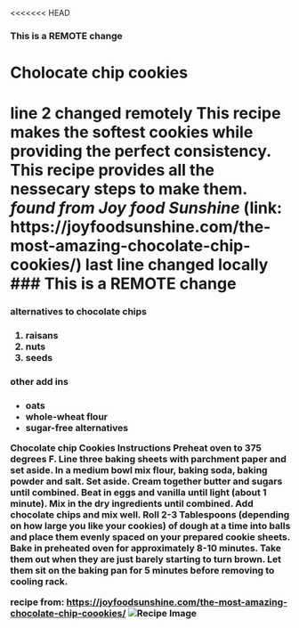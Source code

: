 <<<<<<< HEAD
### This is a REMOTE change
<h1>Cholocate chip cookies<h1>
line 2 changed remotely  This recipe makes the softest cookies while providing the perfect consistency.  
 This recipe provides all the nessecary steps to make them.<em><strong> found from Joy food Sunshine</strong></em> (link: https://joyfoodsunshine.com/the-most-amazing-chocolate-chip-cookies/)
last line changed locally
### This is a REMOTE change

<h3>alternatives to chocolate chips<h3>
<ol>
  <li>raisans</li>
  <li>nuts</li>
  <li>seeds</li>
</ol>

<h3>other add ins<h3>
<ul>
  <li>oats</li>
  <li>whole-wheat flour</li>
  <li>sugar-free alternatives</li>
</ul>
Chocolate chip Cookies
Instructions 
Preheat oven to 375 degrees F. Line three baking sheets with parchment paper and set aside.
In a medium bowl mix flour, baking soda, baking powder and salt. Set aside.
Cream together butter and sugars until combined.
Beat in eggs and vanilla until light (about 1 minute).
Mix in the dry ingredients until combined.
Add chocolate chips and mix well.
Roll 2-3 Tablespoons (depending on how large you like your cookies) of dough at a time into balls and place them evenly spaced on your prepared cookie sheets.
Bake in preheated oven for approximately 8-10 minutes. Take them out when they are just barely starting to turn brown.
Let them sit on the baking pan for 5 minutes before removing to cooling rack.

recipe from: https://joyfoodsunshine.com/the-most-amazing-chocolate-chip-coookies/
![Recipe Image](recipe.png)
